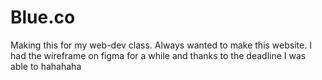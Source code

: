 # Blue.co
Making this for my web-dev class. Always wanted to make this website. I had the wireframe on figma for a while and thanks to the deadline I was able to hahahaha
